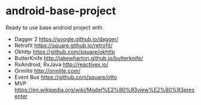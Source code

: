 # android-base-project
Ready to use base android project with
- Dagger 2 https://google.github.io/dagger/
- Retrofit https://square.github.io/retrofit/
- Okhttp https://github.com/square/okhttp
- ButterKnife http://jakewharton.github.io/butterknife/
- RxAndroid, RxJava http://reactivex.io/
- Ormlite http://ormlite.com/
- Event Bus https://github.com/square/otto
- MVP https://en.wikipedia.org/wiki/Model%E2%80%93view%E2%80%93presenter
